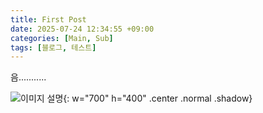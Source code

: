 ```yaml
---
title: First Post
date: 2025-07-24 12:34:55 +09:00
categories: [Main, Sub]
tags: [블로그, 테스트]
---
```


음...........

![이미지 설명](/assets/img/IMG_0038.JPG){: w="700" h="400" .center .normal .shadow}